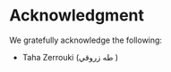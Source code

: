 Acknowledgment
==============

We gratefully acknowledge the following:

* Taha Zerrouki (طه زروقي )
